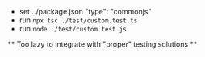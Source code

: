 * set ../package.json "type": "commonjs"
* run `npx tsc ./test/custom.test.ts`
* run `node ./test/custom.test.js`

 ** Too lazy to integrate with "proper" testing solutions **